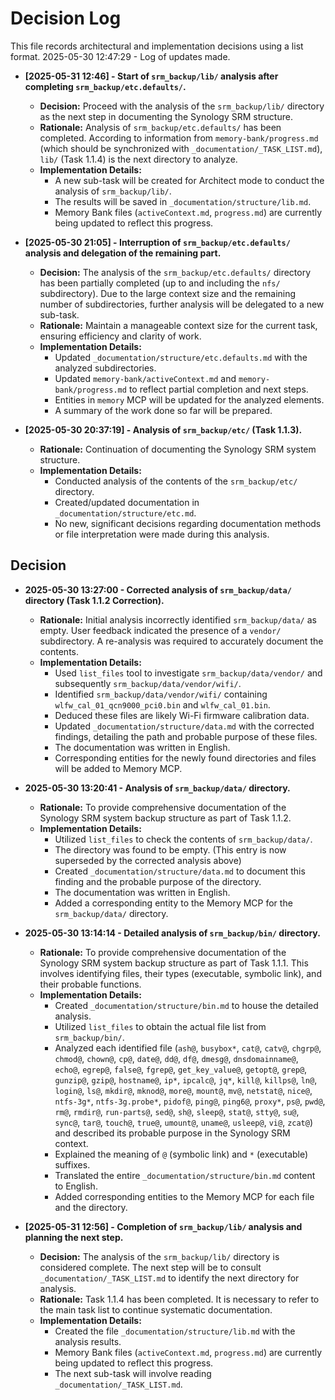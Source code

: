 # Decision Log

This file records architectural and implementation decisions using a list format.
2025-05-30 12:47:29 - Log of updates made.

*   **[2025-05-31 12:46] - Start of `srm_backup/lib/` analysis after completing `srm_backup/etc.defaults/`.**
    *   **Decision:** Proceed with the analysis of the `srm_backup/lib/` directory as the next step in documenting the Synology SRM structure.
    *   **Rationale:** Analysis of `srm_backup/etc.defaults/` has been completed. According to information from `memory-bank/progress.md` (which should be synchronized with `_documentation/_TASK_LIST.md`), `lib/` (Task 1.1.4) is the next directory to analyze.
    *   **Implementation Details:**
        *   A new sub-task will be created for Architect mode to conduct the analysis of `srm_backup/lib/`.
        *   The results will be saved in `_documentation/structure/lib.md`.
        *   Memory Bank files (`activeContext.md`, `progress.md`) are currently being updated to reflect this progress.
*   **[2025-05-30 21:05] - Interruption of `srm_backup/etc.defaults/` analysis and delegation of the remaining part.**
    *   **Decision:** The analysis of the `srm_backup/etc.defaults/` directory has been partially completed (up to and including the `nfs/` subdirectory). Due to the large context size and the remaining number of subdirectories, further analysis will be delegated to a new sub-task.
    *   **Rationale:** Maintain a manageable context size for the current task, ensuring efficiency and clarity of work.
    *   **Implementation Details:**
        *   Updated `_documentation/structure/etc.defaults.md` with the analyzed subdirectories.
        *   Updated `memory-bank/activeContext.md` and `memory-bank/progress.md` to reflect partial completion and next steps.
        *   Entities in `memory` MCP will be updated for the analyzed elements.
        *   A summary of the work done so far will be prepared.

*   **[2025-05-30 20:37:19] - Analysis of `srm_backup/etc/` (Task 1.1.3).**
    *   **Rationale:** Continuation of documenting the Synology SRM system structure.
    *   **Implementation Details:**
        *   Conducted analysis of the contents of the `srm_backup/etc/` directory.
        *   Created/updated documentation in `_documentation/structure/etc.md`.
        *   No new, significant decisions regarding documentation methods or file interpretation were made during this analysis.
## Decision

*   **2025-05-30 13:27:00 - Corrected analysis of `srm_backup/data/` directory (Task 1.1.2 Correction).**
    *   **Rationale:** Initial analysis incorrectly identified `srm_backup/data/` as empty. User feedback indicated the presence of a `vendor/` subdirectory. A re-analysis was required to accurately document the contents.
    *   **Implementation Details:**
        *   Used `list_files` tool to investigate `srm_backup/data/vendor/` and subsequently `srm_backup/data/vendor/wifi/`.
        *   Identified `srm_backup/data/vendor/wifi/` containing `wlfw_cal_01_qcn9000_pci0.bin` and `wlfw_cal_01.bin`.
        *   Deduced these files are likely Wi-Fi firmware calibration data.
        *   Updated `_documentation/structure/data.md` with the corrected findings, detailing the path and probable purpose of these files.
        *   The documentation was written in English.
        *   Corresponding entities for the newly found directories and files will be added to Memory MCP.

*   **2025-05-30 13:20:41 - Analysis of `srm_backup/data/` directory.**
    *   **Rationale:** To provide comprehensive documentation of the Synology SRM system backup structure as part of Task 1.1.2.
    *   **Implementation Details:**
        *   Utilized `list_files` to check the contents of `srm_backup/data/`.
        *   The directory was found to be empty. (This entry is now superseded by the corrected analysis above)
        *   Created `_documentation/structure/data.md` to document this finding and the probable purpose of the directory.
        *   The documentation was written in English.
        *   Added a corresponding entity to the Memory MCP for the `srm_backup/data/` directory.

*   **2025-05-30 13:14:14 - Detailed analysis of `srm_backup/bin/` directory.**
    *   **Rationale:** To provide comprehensive documentation of the Synology SRM system backup structure as part of Task 1.1.1. This involves identifying files, their types (executable, symbolic link), and their probable functions.
    *   **Implementation Details:**
        *   Created `_documentation/structure/bin.md` to house the detailed analysis.
        *   Utilized `list_files` to obtain the actual file list from `srm_backup/bin/`.
        *   Analyzed each identified file (`ash@`, `busybox*`, `cat@`, `catv@`, `chgrp@`, `chmod@`, `chown@`, `cp@`, `date@`, `dd@`, `df@`, `dmesg@`, `dnsdomainname@`, `echo@`, `egrep@`, `false@`, `fgrep@`, `get_key_value@`, `getopt@`, `grep@`, `gunzip@`, `gzip@`, `hostname@`, `ip*`, `ipcalc@`, `jq*`, `kill@`, `killps@`, `ln@`, `login@`, `ls@`, `mkdir@`, `mknod@`, `more@`, `mount@`, `mv@`, `netstat@`, `nice@`, `ntfs-3g*`, `ntfs-3g.probe*`, `pidof@`, `ping@`, `ping6@`, `proxy*`, `ps@`, `pwd@`, `rm@`, `rmdir@`, `run-parts@`, `sed@`, `sh@`, `sleep@`, `stat@`, `stty@`, `su@`, `sync@`, `tar@`, `touch@`, `true@`, `umount@`, `uname@`, `usleep@`, `vi@`, `zcat@`) and described its probable purpose in the Synology SRM context.
        *   Explained the meaning of `@` (symbolic link) and `*` (executable) suffixes.
        *   Translated the entire `_documentation/structure/bin.md` content to English.
        *   Added corresponding entities to the Memory MCP for each file and the directory.
*   **[2025-05-31 12:56] - Completion of `srm_backup/lib/` analysis and planning the next step.**
    *   **Decision:** The analysis of the `srm_backup/lib/` directory is considered complete. The next step will be to consult `_documentation/_TASK_LIST.md` to identify the next directory for analysis.
    *   **Rationale:** Task 1.1.4 has been completed. It is necessary to refer to the main task list to continue systematic documentation.
    *   **Implementation Details:**
        *   Created the file `_documentation/structure/lib.md` with the analysis results.
        *   Memory Bank files (`activeContext.md`, `progress.md`) are currently being updated to reflect this progress.
        *   The next sub-task will involve reading `_documentation/_TASK_LIST.md`.